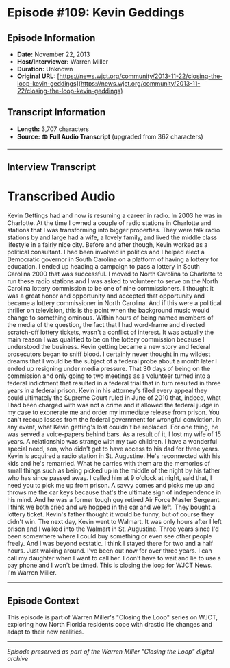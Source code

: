 # Episode #109: Kevin Geddings



## Episode Information

- **Date:** November 22, 2013
- **Host/Interviewer:** Warren Miller
- **Duration:** Unknown
- **Original URL:** [https://news.wjct.org/community/2013-11-22/closing-the-loop-kevin-geddings](https://news.wjct.org/community/2013-11-22/closing-the-loop-kevin-geddings)

## Transcript Information

- **Length:** 3,707 characters
- **Source:** 📻 **Full Audio Transcript** (upgraded from 362 characters)

---

## Interview Transcript

# Transcribed Audio
Kevin Gettings had and now is resuming a career in radio. In 2003 he was in Charlotte. At the time I owned a couple of radio stations in Charlotte and stations that I was transforming into bigger properties. They were talk radio stations by and large had a wife, a lovely family, and lived the middle class lifestyle in a fairly nice city. Before and after though, Kevin worked as a political consultant. I had been involved in politics and I helped elect a Democratic governor in South Carolina on a platform of having a lottery for education. I ended up heading a campaign to pass a lottery in South Carolina 2000 that was successful. I moved to North Carolina to Charlotte to run these radio stations and I was asked to volunteer to serve on the North Carolina lottery commission to be one of nine commissioners. I thought it was a great honor and opportunity and accepted that opportunity and became a lottery commissioner in North Carolina. And if this were a political thriller on television, this is the point when the background music would change to something ominous. Within hours of being named members of the media of the question, the fact that I had word-frame and directed scratch-off lottery tickets, wasn't a conflict of interest. It was actually the main reason I was qualified to be on the lottery commission because I understood the business. Kevin getting became a new story and federal prosecutors began to sniff blood. I certainly never thought in my wildest dreams that I would be the subject of a federal probe about a month later I ended up resigning under media pressure. That 30 days of being on the commission and only going to two meetings as a volunteer turned into a federal indictment that resulted in a federal trial that in turn resulted in three years in a federal prison. Kevin in his attorney's filed every appeal they could ultimately the Supreme Court ruled in June of 2010 that, indeed, what I had been charged with was not a crime and it allowed the federal judge in my case to exonerate me and order my immediate release from prison. You can't recoup losses from the federal government for wrongful conviction. In any event, what Kevin getting's lost couldn't be replaced. For one thing, he was served a voice-papers behind bars. As a result of it, I lost my wife of 15 years. A relationship was strange with my two children. I have a wonderful special need, son, who didn't get to have access to his dad for three years. Kevin is acquired a radio station in St. Augustine. He's reconnected with his kids and he's remarried. What he carries with them are the memories of small things such as being picked up in the middle of the night by his father who has since passed away. I called him at 9 o'clock at night, said that, I need you to pick me up from prison. A savvy comes and picks me up and throws me the car keys because that's the ultimate sign of independence in his mind. And he was a former tough guy retired Air Force Master Sergeant. I think we both cried and we hopped in the car and we left. They bought a lottery ticket. Kevin's father thought it would be funny, but of course they didn't win. The next day, Kevin went to Walmart. It was only hours after I left prison and I walked into the Walmart in St. Augustine. Three years since I'd been somewhere where I could buy something or even see other people freely. And I was beyond ecstatic. I think I stayed there for two and a half hours. Just walking around. I've been out now for over three years. I can call my daughter when I want to call her. I don't have to wait and lie to use a pay phone and I won't be timed. This is closing the loop for WJCT News. I'm Warren Miller.

---

## Episode Context

This episode is part of Warren Miller's "Closing the Loop" series on WJCT, exploring how North Florida residents cope with drastic life changes and adapt to their new realities.



---

*Episode preserved as part of the Warren Miller "Closing the Loop" digital archive*
